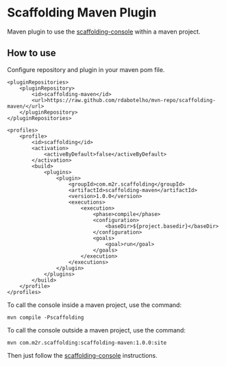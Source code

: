 # Scaffolding Maven Plugin

Maven plugin to use the [scaffolding-console](../scaffolding-console/README.md) within a maven project.

## How to use

Configure repository and plugin in your maven pom file.

```
<pluginRepositories>
    <pluginRepository>
        <id>scaffolding-maven</id>
        <url>https://raw.github.com/rdabotelho/mvn-repo/scaffolding-maven/</url>
    </pluginRepository>
</pluginRepositories>
```

```
<profiles>
    <profile>
        <id>scaffolding</id>
        <activation>
            <activeByDefault>false</activeByDefault>
        </activation>
        <build>
            <plugins>
                <plugin>
                    <groupId>com.m2r.scaffolding</groupId>
                    <artifactId>scaffolding-maven</artifactId>
                    <version>1.0.0</version>
                    <executions>
                        <execution>
                            <phase>compile</phase>
                            <configuration>
                                <baseDir>${project.basedir}</baseDir>
                            </configuration>
                            <goals>
                                <goal>run</goal>
                            </goals>
                        </execution>
                    </executions>
                </plugin>
            </plugins>
        </build>
    </profile>
</profiles>
```

To call the console inside a maven project, use the command:

```
mvn compile -Pscaffolding
```

To call the console outside a maven project, use the command:

```
mvn com.m2r.scaffolding:scaffolding-maven:1.0.0:site
```

Then just follow the [scaffolding-console](../scaffolding-console/README.md) instructions.